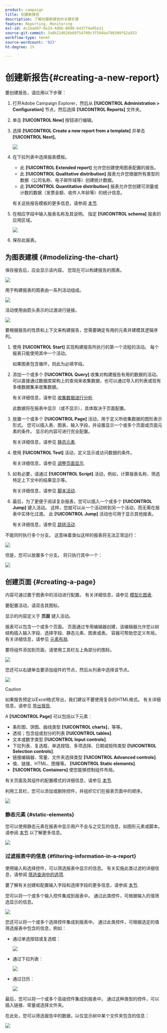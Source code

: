 ```yaml
---
product: campaign
title: 创建新报告
description: 了解创建新报告的关键步骤
feature: Reporting, Monitoring
exl-id: 4c2aad47-0e2d-4d0b-8898-b437f4a05e11
source-git-commit: 3a9b21d626b60754789c3f594ba798309f62a553
workflow-type: tm+mt
source-wordcount: '923'
ht-degree: 1%

---
```


# 创建新报告{#creating-a-new-report}



要创建报告，请应用以下步骤：

1. 打开Adobe Campaign Explorer，然后从 **[!UICONTROL Administration > Configuration]** 节点，然后选择 **[!UICONTROL Reports]** 文件夹。
1. 单击 **[!UICONTROL New]** 按钮进行编辑。
1. 选择 **[!UICONTROL Create a new report from a template]** 并单击 **[!UICONTROL Next]**。

   ![](assets/s_ncs_advuser_report_wizard_new_01.png)

1. 在下拉列表中选择报表模板。

   * 此 **[!UICONTROL Extended report]** 允许您创建使用图表配置的报告。
   * 此 **[!UICONTROL Qualitative distribution]** 报表允许您根据所有类型的数据（公司名称、电子邮件域等）创建统计数据。
   * 此 **[!UICONTROL Quantitative distribution]** 报表允许您创建可测量或计数的数据（发票金额、收件人年龄等）的统计信息。

   有关这些报告模板的更多信息，请参阅 [本节](../../reporting/using/about-descriptive-analysis.md).

1. 在相应字段中输入报表名称及其说明。 指定 **[!UICONTROL schema]** 报表的应用区域。

   ![](assets/s_ncs_advuser_report_wizard_020.png)

1. 保存此报表。

## 为图表建模 {#modelizing-the-chart}

保存报告后，应会显示该内容。 您现在可以构建报告的图表。

![](assets/s_ncs_user_report_wizard_021.png)

用于构建报表的图表由一系列活动组成。

![](assets/s_ncs_advuser_report_wizard_031.png)

活动使用由箭头表示的过渡进行链接。

![](assets/s_ncs_advuser_report_wizard_032.png)

要根据报告的性质和上下文来构建报告，您需要确定有用的元素并建模其逻辑序列。

1. 使用 **[!UICONTROL Start]** 实现构建报告所执行的第一个流程的活动。 每个报表只能使用其中一个活动。

   如果图表包含循环，则此为必填字段。

1. 添加一个或多个 **[!UICONTROL Query]** 收集对构建报告有用的数据的活动。 可以直接通过数据库架构上的查询来收集数据，也可以通过导入的列表或现有多维数据集来收集数据。

   有关详细信息，请参见 [收集数据进行分析](../../reporting/using/collecting-data-to-analyze.md).

   此数据将在报表中显示（或不显示），具体取决于页面配置。

1. 放置一个或多个 **[!UICONTROL Page]** 活动，用于定义所收集数据的图形表示形式。 您可以插入表、图表、输入字段，并设置显示一个或多个页面或页面元素的条件。 显示的内容可进行完全配置。

   有关详细信息，请参见 [静态元素](#static-elements).

1. 使用 **[!UICONTROL Test]** 活动，定义显示或访问数据的条件。

   有关详细信息，请参见 [调整页面显示](../../reporting/using/defining-a-conditional-content.md#conditioning-page-display).

1. 如有必要，请通过 **[!UICONTROL Script]** 活动，例如，计算报表名称、筛选特定上下文中的结果显示等。

   有关详细信息，请参见 [脚本活动](../../reporting/using/advanced-functionalities.md#script-activity).

1. 最后，为了更便于阅读复杂报表，您可以插入一个或多个 **[!UICONTROL Jump]** 键入活动。 这样，您就可以从一个活动转到另一个活动，而无需在报表中实体化过渡。 此 **[!UICONTROL Jump]** 活动也可用于显示其他报表。

   有关详细信息，请参见 [跳转活动](../../reporting/using/advanced-functionalities.md#jump-activity).

不能同时执行多个分支。 这意味着类似这样的报表将无法正常运行：

![](assets/reporting_graph_sample_ko.png)

但是，您可以放置多个分支。 将只执行其中一个：

![](assets/reporting_graph_sample_ok.png)

## 创建页面 {#creating-a-page}

内容可通过置于图表中的活动进行配置。 有关详细信息，请参见 [模型化图表](#modelizing-the-chart).

要配置活动，请双击其图标。

显示的内容定义于 **页面** 键入活动。

报表可以包含一个或多个页面。 页面通过专用编辑器创建，该编辑器允许您以树结构插入输入字段、选择字段、静态元素、图表或表。 容器可帮助您定义布局。 有关详细信息，请参见 [元素布局](../../reporting/using/element-layout.md).

要将组件添加到页面，请使用工具栏左上角部分的图标。

![](assets/reporting_add_component_in_page.png)

您还可以右键单击要添加组件的节点，然后从列表中选择该节点。

![](assets/s_ncs_advuser_report_wizard_09.png)

>[!CAUTION]
>
>如果报告预定以Excel格式导出，我们建议不要使用复杂的HTML格式。 有关详细信息，请参见 [导出报告](../../reporting/using/actions-on-reports.md#exporting-a-report).

A **[!UICONTROL Page]** 可以包括以下元素：

* 条形图、饼图、曲线类型 **[!UICONTROL charts]**，等等。
* 透视；包含组或划分的列表 **[!UICONTROL tables]**.
* 文本或数字类型 **[!UICONTROL Input controls]**.
* 下拉列表、复选框、单选按钮、多项选择、日期或矩阵类型 **[!UICONTROL Selection controls]**.
* 链接编辑器、常量、文件夹选择类型 **[!UICONTROL Advanced controls]**.
* 值、链接、HTML、图像等。 **[!UICONTROL Static elements]**.
* **[!UICONTROL Containers]** 使您能够控制组件布局。

有关页面及其组件的配置模式的详细信息，请参见 [本节](../../web/using/about-web-forms.md).

利用工具栏，您可以添加或删除控件，并组织它们在报表页面中的顺序。

![](assets/s_ncs_advuser_report_wizard_08.png)

### 静态元素 {#static-elements}

您可以使用静态元素在报表中显示用户不会与之交互的信息，如图形元素或脚本。 请参阅 [本节](../../web/using/static-elements-in-a-web-form.md#inserting-html-content) 以了解更多信息。

![](assets/s_advuser_report_page_activity_03.png)

### 过滤报表中的信息 {#filtering-information-in-a-report}

使用输入和选择控件，可以筛选报表中显示的信息。 有关实施此类过滤的详细信息，请参阅 [筛选查询中的选项](../../reporting/using/collecting-data-to-analyze.md#filtering-options-in-the-queries).

要了解有关创建和配置输入字段和选择字段的更多信息，请参阅 [本节](../../web/using/about-web-forms.md).

您可以将一个或多个输入控件集成到报表中。 通过此类控件，可根据输入的值筛选显示的信息。

![](assets/reporting_control_text.png)

您还可以将一个或多个选择控件集成到报表中。 通过此类控件，可根据选定的值筛选报表中包含的信息，例如：

* 通过单选按钮或复选框：

  ![](assets/reporting_radio_buttons.png)

* 通过下拉列表：

  ![](assets/reporting_control_list.png)

* 通过日历：

  ![](assets/reporting_control_date.png)

最后，您可以将一个或多个高级控件集成到报表中。 通过这种类型的控件，可以插入链接、常量或选择文件夹。

在此处，您可以筛选报告中的数据，以仅显示树中某个文件夹包含的信息：

![](assets/reporting_control_folder.png)

